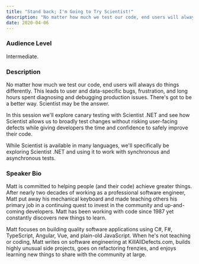 ```yaml
---
title: "Stand back; I'm Going to Try Scientist!"
description: "No matter how much we test our code, end users will always do things differently"
date: 2020-04-06
---
```

### Audience Level

Intermediate.

### Description

No matter how much we test our code, end users will always do things differently. This leads to user and data-specific bugs, frustration, and long hours spent diagnosing and debugging production issues. There's got to be a better way. Scientist may be the answer.

In this session we'll explore canary testing with Scientist .NET and see how Scientist allows us to broadly test changes without risking user-facing defects while giving developers the time and confidence to safely improve their code.

While Scientist is available in many languages, we'll specifically be exploring Scientist .NET and using it to work with synchronous and asynchronous tests.

### Speaker Bio

Matt is committed to helping people (and their code) achieve greater things. After nearly two decades of working as a professional software engineer, Matt put away his mechanical keyboard and made teaching others his primary job in a continuing quest to invest in the community and up-and-coming developers. Matt has been working with code since 1987 yet constantly discovers new things to learn.

Matt focuses on building quality software applications using C#, F#, TypeScript, Angular, Vue, and plain-old JavaScript. When he's not teaching or coding, Matt writes on software engineering at KillAllDefects.com, builds highly unusual side projects, goes on refactoring frenzies, and enjoys learning new things to share with the community at large. 